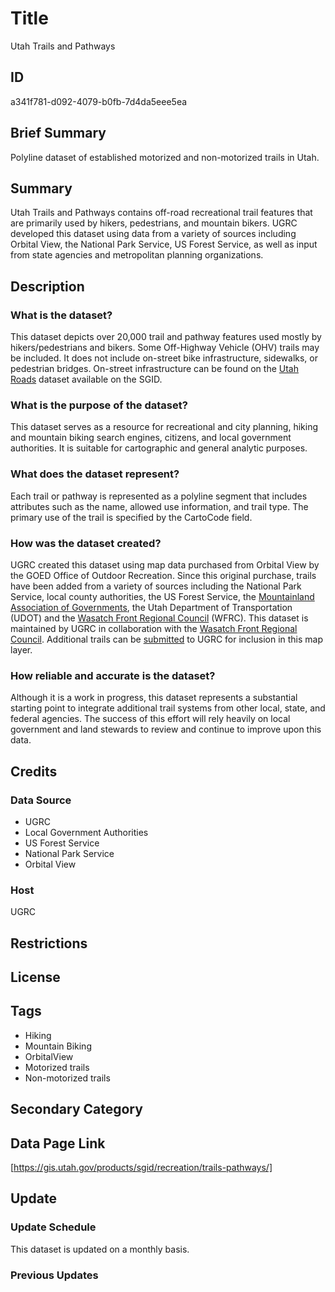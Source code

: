 # Title

Utah Trails and Pathways

## ID

a341f781-d092-4079-b0fb-7d4da5eee5ea

## Brief Summary

Polyline dataset of established motorized and non-motorized trails in Utah.

## Summary

Utah Trails and Pathways contains off-road recreational trail features that are primarily used by hikers, pedestrians, and mountain bikers. UGRC developed this dataset using data from a variety of sources including Orbital View, the National Park Service, US Forest Service, as well as input from state agencies and metropolitan planning organizations.

## Description

### What is the dataset?

This dataset depicts over 20,000 trail and pathway features used mostly by hikers/pedestrians and bikers. Some Off-Highway Vehicle (OHV) trails may be included. It does not include on-street bike infrastructure, sidewalks, or pedestrian bridges. On-street infrastructure can be found on the [Utah Roads](https://gis.utah.gov/products/sgid/transportation/road-centerlines/) dataset available on the SGID.

### What is the purpose of the dataset?

This dataset serves as a resource for recreational and city planning, hiking and mountain biking search engines, citizens, and local government authorities. It is suitable for cartographic and general analytic purposes.

### What does the dataset represent?

Each trail or pathway is represented as a polyline segment that includes attributes such as the name, allowed use information, and trail type. The primary use of the trail is specified by the CartoCode field.

### How was the dataset created?

UGRC created this dataset using map data purchased from Orbital View by the GOED Office of Outdoor Recreation. Since this original purchase, trails have been added from a variety of sources including the National Park Service, local county authorities, the US Forest Service, the [Mountainland Association of Governments](https://mountainland.org/), the Utah Department of Transportation (UDOT) and the [Wasatch Front Regional Council](https://wfrc.org/) (WFRC). This dataset is maintained by UGRC in collaboration with the [Wasatch Front Regional Council](https://wfrc.org/). Additional trails can be [submitted](https://gis.utah.gov/contact/) to UGRC for inclusion in this map layer.

### How reliable and accurate is the dataset?

Although it is a work in progress, this dataset represents a substantial starting point to integrate additional trail systems from other local, state, and federal agencies. The success of this effort will rely heavily on local government and land stewards to review and continue to improve upon this data.

<!--- This is the original language of the metadata. Is this dataset still considered a "starting point"? Are we relying on local government and land stewards to maintain this dataset, or are we the primary driving force in updating and improving it? -->

## Credits

### Data Source

- UGRC
- Local Government Authorities
- US Forest Service
- National Park Service
- Orbital View

### Host

UGRC

## Restrictions

## License

## Tags

- Hiking
- Mountain Biking
- OrbitalView
- Motorized trails
- Non-motorized trails

## Secondary Category

## Data Page Link

[https://gis.utah.gov/products/sgid/recreation/trails-pathways/]

## Update

### Update Schedule

This dataset is updated on a monthly basis.

### Previous Updates
